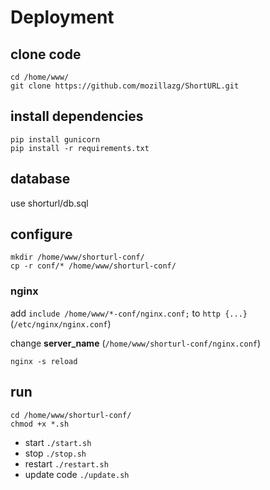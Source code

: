 # Deployment

## clone code

    cd /home/www/
    git clone https://github.com/mozillazg/ShortURL.git

## install dependencies

    pip install gunicorn
    pip install -r requirements.txt

## database

use shorturl/db.sql

## configure

    mkdir /home/www/shorturl-conf/
    cp -r conf/* /home/www/shorturl-conf/

### nginx

add `include /home/www/*-conf/nginx.conf;` to `http {...}` (`/etc/nginx/nginx.conf`)

change **server_name** (`/home/www/shorturl-conf/nginx.conf`)

    nginx -s reload

## run

    cd /home/www/shorturl-conf/
    chmod +x *.sh
* start
  `./start.sh`
* stop
  `./stop.sh`
* restart
  `./restart.sh`
* update code
  `./update.sh`
